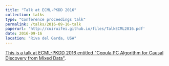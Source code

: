 ```yaml
---
title: "Talk at ECML-PKDD 2016"
collection: talks
type: "Conference proceedings talk"
permalink: /talks/2016-09-16-talk
paperurl: 'http://cuiruifei.github.io/files/TalkECML2016.pdf'
date: 2016-09-16
location: "Riva del Garda, USA"
---
```


[This is a talk at ECML-PKDD 2016 entitled "Copula PC Algorithm for Causal Discovery from Mixed Data"](http://cuiruifei.github.io/files/TalkECML2016.pdf).
